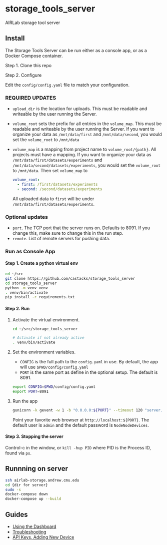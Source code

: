 # storage_tools_server

AIRLab storage tool server

## Install

The Storage Tools Server can be run either as a console app, or as a Docker Compose container.

Step 1. Clone this repo

Step 2. Configure

Edit the `config/config.yaml` file to match your configuration.

### REQUIRED UPDATES

* `upload_dir` is the location for uploads.  This must be readable and writeable by the user running the Server.
* `volume_root` sets the prefix for all entries in the `volume_map`.  This must be readable and writeable by the user running the Server. If you want to organize your data as `/mnt/data/first` and `/mnt/data/second`, you would set the `volume_root` to `/mnt/data`
* `volume_map` is a mapping from project name to `volume_root/{path}`.  All projects must have a mapping. If you want to organize your data as `/mnt/data/first/datasets/experiments` and `/mnt/data/second/datasets/experiments`, you would set the `volume_root` to `/mnt/data`. Then set `volume_map` to

    ```yaml
    volume_root:
      - first: /first/datasets/experiments
      - second: /second/datasets/experiments
    ```

    All uploaded data to `first` will be under `/mnt/data/first/datasets/experiments`.  

### Optional updates

* `port`.  The TCP port that the server runs on.  Defaults to 8091.  If you change this, make sure to change this in the run step.  
* `remote`. List of remote servers for pushing data.  

### Run as Console App

#### Step 1. Create a python virtual env

``` bash
cd ~/src
git clone https://github.com/castacks/storage_tools_server
cd storage_tools_server
python -m venv venv
. venv/bin/activate
pip install -r requirements.txt
```

#### Step 2. Run

1. Activate the virtual environment.

    ``` bash
    cd ~/src/storage_tools_server

    # Activate if not already active
    . venv/bin/activate
    ```

2. Set the environment variables.
    * `CONFIG` is the full path to the `config.yaml` in use.  By default, the app will use `$PWD/config/config.yaml`
    * `PORT` is the same port as define in the optional setup. The default is 8091.

    ``` bash
    export CONFIG=$PWD/config/config.yaml
    export PORT=8091
    ```

3. Run the app

    ``` bash
    gunicorn -k gevent -w 1 -b "0.0.0.0:${PORT}" --timeout 120 "server.app:app"
    ```

    Point your favorite web browser at `http://localhost:${PORT}`. The default user is `admin` and the default password is `NodeNodeDevices`.

#### Step 3. Stopping the server

Control-c in the window, or `kill -hup PID` where PID is the Process ID, found via `ps`.

## Runnning on server

``` bash
ssh airlab-storage.andrew.cmu.edu
cd {dir for server}
sudo -s
docker-compose down
docker-compose up --build
```

## Guides

* [Using the Dashboard](docs/Dashboard.md)
* [Troubleshooting](docs/Troubleshooting.md)
* [API Keys, Adding New Device](docs/KeyManagement.md)

